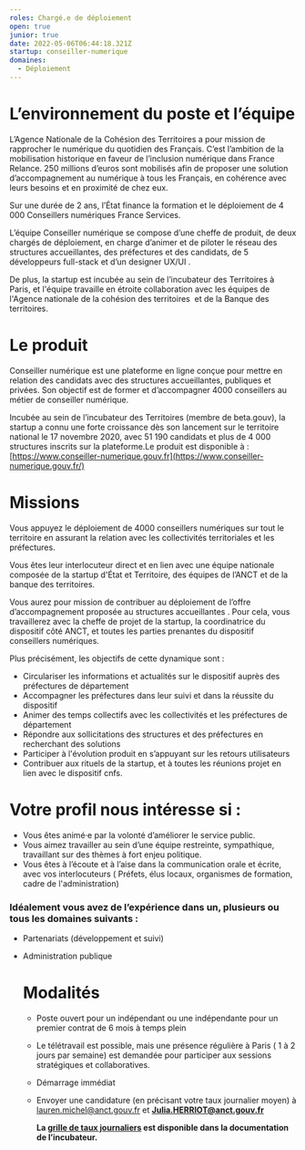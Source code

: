 ```yaml
---
roles: Chargé.e de déploiement
open: true
junior: true
date: 2022-05-06T06:44:18.321Z
startup: conseiller-numerique
domaines:
  - Déploiement
---
```

# L’environnement du poste et l’équipe

L’Agence Nationale de la Cohésion des Territoires a pour mission de rapprocher le numérique du quotidien des Français. C’est l’ambition de la mobilisation historique en faveur de l’inclusion numérique dans France Relance. 250 millions d’euros sont mobilisés afin de proposer une solution d’accompagnement au numérique à tous les Français, en cohérence avec leurs besoins et en proximité de chez eux.

Sur une durée de 2 ans, l’État finance la formation et le déploiement de 4 000 Conseillers numériques France Services. 

L’équipe Conseiller numérique se compose d’une cheffe de produit, de deux chargés de déploiement, en charge d’animer et de piloter le réseau des structures accueillantes, des préfectures et des candidats, de 5 développeurs full-stack et d’un designer UX/UI .

De plus, la startup est incubée au sein de l’incubateur des Territoires à Paris, et l'équipe travaille en étroite collaboration avec les équipes de l'Agence nationale de la cohésion des territoires  et de la Banque des territoires.

# Le produit

Conseiller numérique est une plateforme en ligne conçue pour mettre en relation des candidats avec des structures accueillantes, publiques et privées. Son objectif est de former et d’accompagner 4000 conseillers au métier de conseiller numérique.

Incubée au sein de l’incubateur des Territoires (membre de beta.gouv), la startup a connu une forte croissance dès son lancement sur le territoire national le 17 novembre 2020, avec 51 190 candidats et plus de 4 000 structures inscrits sur la plateforme.Le produit est disponible à : [https://www.conseiller-numerique.gouv.fr](https://www.conseiller-numerique.gouv.fr/)

# Missions

Vous appuyez le déploiement de 4000 conseillers numériques sur tout le territoire en assurant la relation avec les collectivités territoriales et les préfectures.

Vous êtes leur interlocuteur direct et en lien avec une équipe nationale composée de la startup d'État et Territoire, des équipes de l’ANCT et de la banque des territoires.

Vous aurez pour mission de contribuer au déploiement de l’offre d’accompagnement proposée au structures accueillantes . Pour cela, vous travaillerez avec la cheffe de projet de la startup, la coordinatrice du dispositif côté ANCT, et toutes les parties prenantes du dispositif conseillers numériques.

Plus précisément, les objectifs de cette dynamique sont :

* Circulariser les informations et actualités sur le dispositif auprès des préfectures de département
* Accompagner les préfectures dans leur suivi et dans la réussite du dispositif
* Animer des temps collectifs avec les collectivités et les préfectures de département 
* Répondre aux sollicitations des structures et des préfectures en recherchant des solutions  
* Participer à l'évolution produit en s’appuyant sur les retours utilisateurs 
* Contribuer aux rituels de la startup, et à toutes les réunions projet en lien avec le dispositif cnfs.

# Votre profil nous intéresse si :

* Vous êtes animé·e par la volonté d’améliorer le service public.
* Vous aimez travailler au sein d’une équipe restreinte, sympathique,  travaillant sur des thèmes à fort enjeu politique. 
* Vous êtes à l’écoute et à l’aise dans la communication orale et écrite, avec vos interlocuteurs ( Préfets, élus locaux, organismes de formation, cadre de l'administration) 

### Idéalement vous avez de l’expérience dans un, plusieurs ou tous les domaines suivants :

* Partenariats (développement et suivi)
* Administration publique  

  # Modalités

  * Poste ouvert pour un indépendant ou une indépendante pour un premier contrat de 6 mois à temps plein
  * Le télétravail est possible, mais une présence régulière à Paris ( 1 à 2 jours par semaine) est demandée pour participer aux sessions stratégiques et collaboratives.
  * Démarrage immédiat 
  * Envoyer une candidature (en précisant votre taux journalier moyen) à [lauren.michel@anct.gouv.fr](<>) et **[Julia.HERRIOT@anct.gouv.fr](<>)**

    **La [grille de taux journaliers](https://doc.incubateur.net/communaute/travailler-a-beta-gouv/recrutement/remuneration#grille-de-taux-journaliers) est disponible dans la documentation de l’incubateur.**